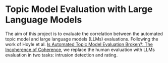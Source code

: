 # Topic Model Evaluation with Large Language Models
The aim of this project is to evaluate the correlation between the automated topic model and large language models (LLMs) evaluations. Following the work of Hoyle et al. [Is Automated Topic Model Evaluation Broken?:
The Incoherence of Coherence](https://arxiv.org/pdf/2107.02173), we replace the human evaluation with LLMs evaluation in two tasks: intrusion detection and rating.
